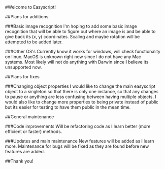 #Welcome to Easyscript!

##Plans for additions.

###Basic image recognition
I'm hoping to add some basic image recognition that will be able to figure out 
where an image is and be able to give back its (x, y) coordinates. Scaling and 
maybe rotation will be attempted to be added later.

###Other OS's
Currently know it works for windows, will check functionality on linux. MacOS 
is unknown right now since I do not have any Mac systems. Most likely will not 
do anything with Darwin since I believe its unsupported now.

##Plans for fixes

###Changing object properties
I would like to change the main easyscript object to a singleton so that there 
is only one instance, so that any changes to pause or anything are less confusing
between having multiple objects. I would also like to change more properties to 
being private instead of public but its easier for testing to have them public 
in the mean time.

##General maintenance

###Code improvements
Will be refactoring code as I learn better (more efficient or faster) methods.

###Updates and main maintenance
New features will be added as I learn more. Maintenance for bugs will be fixed 
as they are found before new features are added.

##Thank you!
